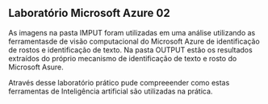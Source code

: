 ## Laboratório Microsoft Azure 02

As imagens na pasta IMPUT foram utilizadas em uma análise utilizando as ferramentasde de visão computacional do Microsoft Azure de identificação de rostos e identificação de texto. Na pasta OUTPUT estão os resultados extraídos do próprio mecanismo de identificação de texto e rosto do Microsoft Asure.

Através desse laboratório prático pude compreeender como estas ferramentas de Inteligência artificial são utilizadas na prática.
